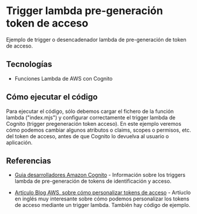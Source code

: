 # Trigger lambda pre-generación token de acceso

Ejemplo de trigger o desencadenador lambda de pre-generación de token de acceso.


## Tecnologías 

* Funciones Lambda de AWS con Cognito


## Cómo ejecutar el código

Para ejecutar el código, sólo debemos cargar el fichero de la función lambda ("index.mjs") y configurar correctamente el trigger lambda de Cognito (trigger pregeneración token acceso).
En este ejemplo veremos cómo podemos cambiar algunos atributos o claims, scopes o permisos, etc. del token de acceso, antes de que Cognito lo devuelva al usuario o aplicación.


## Referencias

- [Guia desarrolladores Amazon Cognito](https://docs.aws.amazon.com/es_es/cognito/latest/developerguide/user-pool-lambda-pre-token-generation.html) - Información sobre los triggers lambda de pre-generación de tokens de identificación y acceso.

- [Artículo Blog AWS, sobre cómo personalizar tokens de acceso](https://aws.amazon.com/es/blogs/security/how-to-customize-access-tokens-in-amazon-cognito-user-pools/) - Artíuclo en inglés muy interesante sobre cómo podemos personalizar los tokens de acceso mediante un trigger lambda. También hay código de ejemplo.




